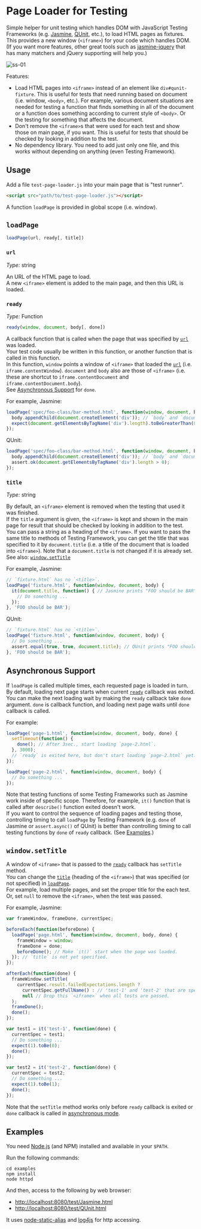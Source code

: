 # Page Loader for Testing

Simple helper for unit testing which handles DOM with JavaScript Testing Frameworks (e.g. [Jasmine](http://jasmine.github.io/), [QUnit](https://qunitjs.com/), etc.), to load HTML pages as fixtures.  
This provides a new window (`<iframe>`) for your code which handles DOM.  
(If you want more features, other great tools such as [jasmine-jquery](https://github.com/velesin/jasmine-jquery) that has many matchers and jQuery supporting will help you.)

![ss-01](ss-01.png)

Features:

- Load HTML pages into `<iframe>` instead of an element like `div#qunit-fixture`. This is useful for tests that need running based on document (i.e. window, `<body>`, etc.). For example, various document situations are needed for testing a function that finds something in all of the document or a function does something according to current style of `<body>`. Or the testing for something that affects the document.
- Don't remove the `<iframe>`s that were used for each test and show those on main page, if you want. This is useful for tests that should be checked by looking in addition to the test.
- No dependency library. You need to add just only one file, and this works without depending on anything (even Testing Framework).

## Usage

Add a file `test-page-loader.js` into your main page that is "test runner".

```html
<script src="path/to/test-page-loader.js"></script>
```

A function `loadPage` is provided in global scope (i.e. window).

## `loadPage`

```js
loadPage(url, ready[, title])
```

### `url`

*Type:* string

An URL of the HTML page to load.  
A new `<iframe>` element is added to the main page, and then this URL is loaded.

### `ready`

*Type:* Function

```js
ready(window, document, body[, done])
```

A callback function that is called when the page that was specified by [`url`](#url) was loaded.  
Your test code usually be written in this function, or another function that is called in this function.  
In this function, `window` points a window of `<iframe>` that loaded the [`url`](#url) (i.e. `iframe.contentWindow`). `document` and `body` also are those of `<iframe>` (i.e. these are shortcut to `iframe.contentDocument` and `iframe.contentDocument.body`).  
See [Asynchronous Support](#asynchronous-support) for `done`.

For example, Jasmine:

```js
loadPage('spec/foo-class/bar-method.html', function(window, document, body) {
  body.appendChild(document.createElement('div')); // `body` and `document` in `<iframe>`
  expect(document.getElementsByTagName('div').length).toBeGreaterThan(0);
});
```

QUnit:

```js
loadPage('spec/foo-class/bar-method.html', function(window, document, body) {
  body.appendChild(document.createElement('div')); // `body` and `document` in `<iframe>`
  assert.ok(document.getElementsByTagName('div').length > 0);
});
```

### `title`

*Type:* string

By default, an `<iframe>` element is removed when the testing that used it was finished.  
If the `title` argument is given, the `<iframe>` is kept and shown in the main page for result that should be checked by looking in addition to the test.  
You can pass a string as a heading of the `<iframe>`. If you want to pass the same title to methods of Testing Framework, you can get the title that was specified to it by `document.title` (i.e. a title of the document that is loaded into `<iframe>`). Note that a `document.title` is not changed if it is already set.  
See also: [`window.setTitle`](#window-settitle)

For example, Jasmine:

```js
// `fixture.html` has no `<title>`.
loadPage('fixture.html', function(window, document, body) {
  it(document.title, function() { // Jasmine prints "FOO should be BAR" in result list.
    // Do something ...
  });
}, 'FOO should be BAR');
```

QUnit:

```js
// `fixture.html` has no `<title>`.
loadPage('fixture.html', function(window, document, body) {
  // Do something ...
  assert.equal(true, true, document.title); // QUnit prints "FOO should be BAR" in result list.
}, 'FOO should be BAR');
```

## Asynchronous Support

If `loadPage` is called multiple times, each requested page is loaded in turn.  
By default, loading next page starts when current [`ready`](#ready) callback was exited. You can make the next loading wait by making the `ready` callback take `done` argument. `done` is callback function, and loading next page waits until `done` callback is called.

For example:

```js
loadPage('page-1.html', function(window, document, body, done) {
  setTimeout(function() {
    done(); // After 3sec., start loading `page-2.html`.
  }, 3000);
  // `ready` is exited here, but don't start loading `page-2.html` yet.
});

loadPage('page-2.html', function(window, document, body) {
  // Do something ...
});
```

Note that testing functions of some Testing Frameworks such as Jasmine work inside of specific scope. Therefore, for example, `it()` function that is called after `describe()` function exited doesn't work.  
If you want to control the sequence of loading pages and testing those, controlling timing to call `loadPage` by Testing Framework (e.g. `done` of Jasmine or `assert.async()` of QUnit) is better than controlling timing to call testing functions by `done` of `ready` callback. (See [Examples](#examples).)

## `window.setTitle`

A window of `<iframe>` that is passed to the [`ready`](#ready) callback has `setTitle` method.  
You can change the [`title`](#title) (heading of the `<iframe>`) that was specified (or not specified) in [`loadPage`](#loadpage).  
For example, load multiple pages, and set the proper title for the each test. Or, set `null` to remove the `<iframe>`, when the test was passed.

For example, Jasmine:

```js
var frameWindow, frameDone, currentSpec;

beforeEach(function(beforeDone) {
  loadPage('page.html', function(window, document, body, done) {
    frameWindow = window;
    frameDone = done;
    beforeDone(); // Make `it()` start when the page was loaded.
  }); // `title` is not yet specified.
});

afterEach(function(done) {
  frameWindow.setTitle(
    currentSpec.result.failedExpectations.length ?
      currentSpec.getFullName() : // 'test-1' and 'test-2' that are specified for `it` method.
      null // Drop this `<iframe>` when all tests are passed.
  );
  frameDone();
  done();
});

var test1 = it('test-1', function(done) {
  currentSpec = test1;
  // Do something ...
  expect(1).toBe(0);
  done();
});

var test2 = it('test-2', function(done) {
  currentSpec = test2;
  // Do something ...
  expect(1).toBe(1);
  done();
});
```

Note that the `setTitle` method works only before `ready` callback is exited or `done` callback is called in [asynchronous mode](#asynchronous-support).

## Examples

You need [Node.js](https://nodejs.org/) (and NPM) installed and available in your `$PATH`.

Run the following commands:

```
cd examples
npm install
node httpd
```

And then, access to the following by web browser:

- [http://localhost:8080/test/Jasmine.html](http://localhost:8080/test/Jasmine.html)
- [http://localhost:8080/test/QUnit.html](http://localhost:8080/test/QUnit.html)

It uses [node-static-alias](https://github.com/anseki/node-static-alias) and [log4js](https://github.com/nomiddlename/log4js-node) for http accessing.
